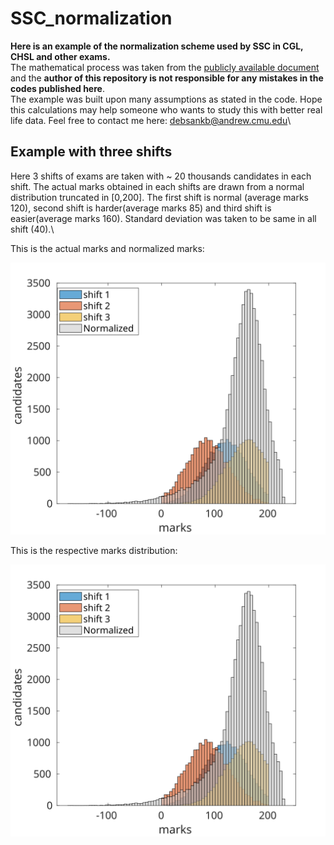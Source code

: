 # SSC_normalization
**Here is an example of the normalization scheme used by SSC in CGL, CHSL and other exams.** \
The mathematical process was taken from 
the [publicly available document](https://ssc.nic.in/SSCFileServer/PortalManagement/UploadedFiles/NormalizationFormulaforSSC_07022019.pdf) and the **author
of this repository is not responsible for any mistakes in the codes published here**.\
The example was built upon many assumptions as stated in the code. Hope this calculations may help someone who wants to study this with better real life data.
Feel free to contact me here: debsankb@andrew.cmu.edu\

## Example with three shifts ##
Here 3 shifts of exams are taken with ~ 20 thousands candidates in each shift. The actual marks obtained in each shifts are drawn from a normal distribution truncated in [0,200]. The first shift is normal (average marks 120), second shift is harder(average marks 85) and third shift is easier(average marks 160). Standard deviation was taken to be same in all shift (40).\

This is the actual marks and normalized marks:

![alt text](https://github.com/DebsankarBanerjee/SSC_normalization/blob/main/untitled.svg)

This is the respective marks distribution:

![alt text](https://github.com/DebsankarBanerjee/SSC_normalization/blob/main/untitled.svg)
